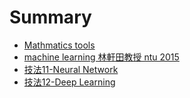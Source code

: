# Summary
* [Mathmatics tools](mathmatics-tool/index.md)
* [machine learning 林軒田教授 ntu 2015](machine-learning-NTU-2015/index.md)
 * [技法11-Neural Network ](machine-learning-NTU-2015/techniques/w11-neural-network.md)
 * [技法12-Deep Learning](machine-learning-NTU-2015/techniques/w12-deep-learning.md)

